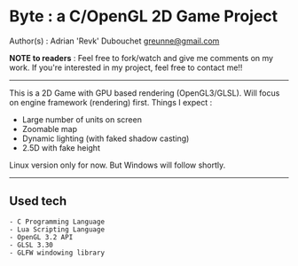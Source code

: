 Byte : a C/OpenGL 2D Game Project
=================================
Author(s) : Adrian 'Revk' Dubouchet <greunne@gmail.com>

**NOTE to readers** : Feel free to fork/watch and give me comments on my work. If you're interested in my project, feel free to contact me!!

----------



This is a 2D Game with GPU based rendering (OpenGL3/GLSL).
Will focus on engine framework (rendering) first. Things I expect :

* Large number of units on screen
* Zoomable map
* Dynamic lighting (with faked shadow casting)
* 2.5D with fake height

Linux version only for now. But Windows will follow shortly.

----------
Used tech
----------
    - C Programming Language
    - Lua Scripting Language
    - OpenGL 3.2 API
    - GLSL 3.30 
    - GLFW windowing library
